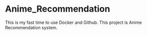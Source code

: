 # Anime_Recommendation

This is my fast time to use Docker and Github.
This project is Anime Recommendation system.
